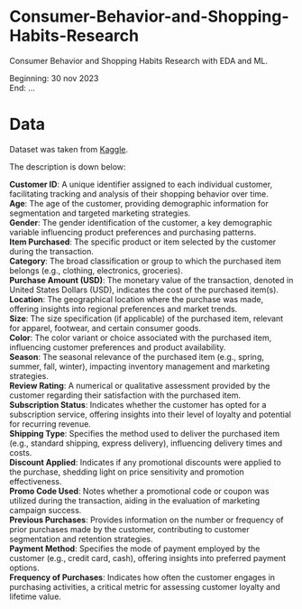 # Consumer-Behavior-and-Shopping-Habits-Research
Consumer Behavior and Shopping Habits Research with EDA and ML.


Beginning: 30 nov 2023\
End: ...


# Data
Dataset was taken from [Kaggle]('https://www.kaggle.com/datasets/zeesolver/consumer-behavior-and-shopping-habits-dataset').

The description is down below:

**Customer ID**: A unique identifier assigned to each individual customer, facilitating tracking and analysis of their shopping behavior over time.\
**Age**: The age of the customer, providing demographic information for segmentation and targeted marketing strategies.\
**Gender**: The gender identification of the customer, a key demographic variable influencing product preferences and purchasing patterns.\
**Item Purchased**: The specific product or item selected by the customer during the transaction.\
**Category**: The broad classification or group to which the purchased item belongs (e.g., clothing, electronics, groceries).\
**Purchase Amount (USD)**: The monetary value of the transaction, denoted in United States Dollars (USD), indicates the cost of the purchased item(s).\
**Location**: The geographical location where the purchase was made, offering insights into regional preferences and market trends.\
**Size**: The size specification (if applicable) of the purchased item, relevant for apparel, footwear, and certain consumer goods.\
**Color**: The color variant or choice associated with the purchased item, influencing customer preferences and product availability.\
**Season**: The seasonal relevance of the purchased item (e.g., spring, summer, fall, winter), impacting inventory management and marketing strategies.\
**Review Rating**: A numerical or qualitative assessment provided by the customer regarding their satisfaction with the purchased item.\
**Subscription Status**: Indicates whether the customer has opted for a subscription service, offering insights into their level of loyalty and potential for recurring revenue.\
**Shipping Type**: Specifies the method used to deliver the purchased item (e.g., standard shipping, express delivery), influencing delivery times and costs.\
**Discount Applied**: Indicates if any promotional discounts were applied to the purchase, shedding light on price sensitivity and promotion effectiveness.\
**Promo Code Used**: Notes whether a promotional code or coupon was utilized during the transaction, aiding in the evaluation of marketing campaign success.\
**Previous Purchases**: Provides information on the number or frequency of prior purchases made by the customer, contributing to customer segmentation and retention strategies.\
**Payment Method**: Specifies the mode of payment employed by the customer (e.g., credit card, cash), offering insights into preferred payment options.\
**Frequency of Purchases**: Indicates how often the customer engages in purchasing activities, a critical metric for assessing customer loyalty and lifetime value.

